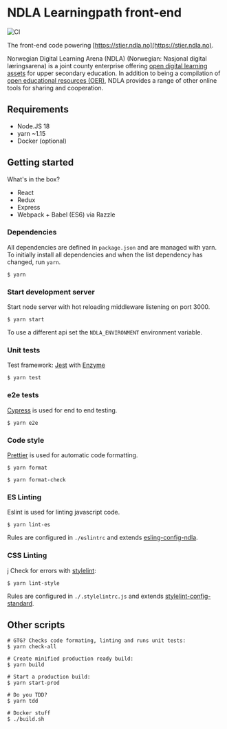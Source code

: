 # NDLA Learningpath front-end

![CI](https://github.com/NDLANO/learningpath-frontend/workflows/CI/badge.svg)

The front-end code powering [https://stier.ndla.no](https://stier.ndla.no).

Norwegian Digital Learning Arena (NDLA) (Norwegian: Nasjonal digital læringsarena) is a joint county enterprise offering [open digital learning assets](https://en.wikipedia.org/wiki/Digital_learning_assets) for upper secondary education. In addition to being a compilation of [open educational resources (OER)](https://en.wikipedia.org/wiki/Open_educational_resources), NDLA provides a range of other online tools for sharing and cooperation.

## Requirements

- Node.JS 18
- yarn ~1.15
- Docker (optional)

## Getting started

What's in the box?

- React
- Redux
- Express
- Webpack + Babel (ES6) via Razzle

### Dependencies

All dependencies are defined in `package.json` and are managed with yarn. To
initially install all dependencies and when the list dependency has changed,
run `yarn`.

```
$ yarn
```

### Start development server

Start node server with hot reloading middleware listening on port 3000.

```
$ yarn start
```

To use a different api set the `NDLA_ENVIRONMENT` environment variable.

### Unit tests

Test framework: [Jest](https://github.com/facebook/jest) with [Enzyme](https://airbnb.io/enzyme/)

```
$ yarn test
```

### e2e tests

[Cypress](https://www.cypress.io/) is used for end to end testing.

```
$ yarn e2e
```

### Code style

[Prettier](https://prettier.io/) is used for automatic code formatting.

```
$ yarn format
```

```
$ yarn format-check
```

### ES Linting

Eslint is used for linting javascript code.

```
$ yarn lint-es
```

Rules are configured in `./eslintrc` and extends [esling-config-ndla](https://github.com/NDLANO/frontend-packages/tree/master/packages/eslint-config-ndla).

### CSS Linting

j
Check for errors with [stylelint](https://github.com/stylelint/stylelint):

```
$ yarn lint-style
```

Rules are configured in `./.stylelintrc.js` and extends [stylelint-config-standard](https://github.com/stylelint/stylelint-config-standard).

## Other scripts

```
# GTG? Checks code formating, linting and runs unit tests:
$ yarn check-all
```

```
# Create minified production ready build:
$ yarn build
```

```
# Start a production build:
$ yarn start-prod
```

```
# Do you TDD?
$ yarn tdd
```

```
# Docker stuff
$ ./build.sh
```
